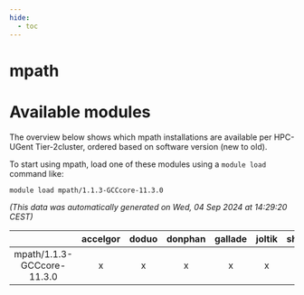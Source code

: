 ```yaml
---
hide:
  - toc
---
```


mpath
=====

# Available modules


The overview below shows which mpath installations are available per HPC-UGent Tier-2cluster, ordered based on software version (new to old).

To start using mpath, load one of these modules using a `module load` command like:

```shell
module load mpath/1.1.3-GCCcore-11.3.0
```

*(This data was automatically generated on Wed, 04 Sep 2024 at 14:29:20 CEST)*  

| |accelgor|doduo|donphan|gallade|joltik|shinx|skitty|
| :---: | :---: | :---: | :---: | :---: | :---: | :---: | :---: |
|mpath/1.1.3-GCCcore-11.3.0|x|x|x|x|x|-|x|
